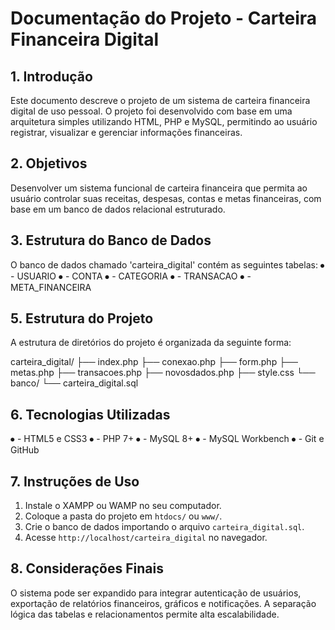 # Documentação do Projeto - Carteira Financeira Digital

## 1. Introdução

Este documento descreve o projeto de um sistema de carteira financeira digital de uso pessoal. O projeto foi desenvolvido com base em uma arquitetura simples utilizando HTML, PHP e MySQL, permitindo ao usuário registrar, visualizar e gerenciar informações financeiras.

## 2. Objetivos

Desenvolver um sistema funcional de carteira financeira que permita ao usuário controlar suas receitas, despesas, contas e metas financeiras, com base em um banco de dados relacional estruturado.

## 3. Estrutura do Banco de Dados

O banco de dados chamado 'carteira_digital' contém as seguintes tabelas:
⦁	- USUARIO
⦁	- CONTA
⦁	- CATEGORIA
⦁	- TRANSACAO
⦁	- META_FINANCEIRA


## 5. Estrutura do Projeto

A estrutura de diretórios do projeto é organizada da seguinte forma:

carteira_digital/
├── index.php
├── conexao.php
├── form.php
├── metas.php
├── transacoes.php
├── novosdados.php
├── style.css
└── banco/
    └── carteira_digital.sql

## 6. Tecnologias Utilizadas

⦁	- HTML5 e CSS3
⦁	- PHP 7+
⦁	- MySQL 8+
⦁	- MySQL Workbench
⦁	- Git e GitHub

## 7. Instruções de Uso

1. Instale o XAMPP ou WAMP no seu computador.
2. Coloque a pasta do projeto em `htdocs/` ou `www/`.
3. Crie o banco de dados importando o arquivo `carteira_digital.sql`.
4. Acesse `http://localhost/carteira_digital` no navegador.

## 8. Considerações Finais

O sistema pode ser expandido para integrar autenticação de usuários, exportação de relatórios financeiros, gráficos e notificações. A separação lógica das tabelas e relacionamentos permite alta escalabilidade.